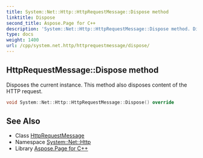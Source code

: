```yaml
---
title: System::Net::Http::HttpRequestMessage::Dispose method
linktitle: Dispose
second_title: Aspose.Page for C++
description: 'System::Net::Http::HttpRequestMessage::Dispose method. Disposes the current instance. This method also disposes content of the HTTP request in C++.'
type: docs
weight: 1400
url: /cpp/system.net.http/httprequestmessage/dispose/
---
```

## HttpRequestMessage::Dispose method


Disposes the current instance. This method also disposes content of the HTTP request.

```cpp
void System::Net::Http::HttpRequestMessage::Dispose() override
```

## See Also

* Class [HttpRequestMessage](../)
* Namespace [System::Net::Http](../../)
* Library [Aspose.Page for C++](../../../)
